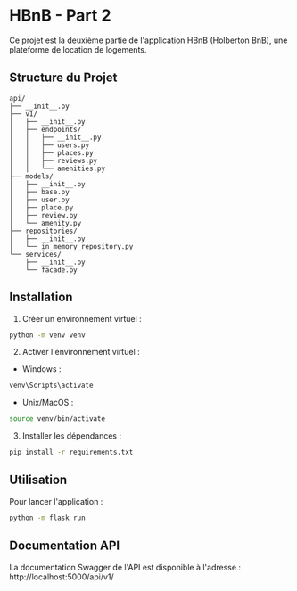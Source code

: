 # HBnB - Part 2

Ce projet est la deuxième partie de l'application HBnB (Holberton BnB), une plateforme de location de logements.

## Structure du Projet

```
api/
├── __init__.py
├── v1/
│   ├── __init__.py
│   ├── endpoints/
│   │   ├── __init__.py
│   │   ├── users.py
│   │   ├── places.py
│   │   ├── reviews.py
│   │   └── amenities.py
├── models/
│   ├── __init__.py
│   ├── base.py
│   ├── user.py
│   ├── place.py
│   ├── review.py
│   └── amenity.py
├── repositories/
│   ├── __init__.py
│   └── in_memory_repository.py
└── services/
    ├── __init__.py
    └── facade.py
```

## Installation

1. Créer un environnement virtuel :
```bash
python -m venv venv
```

2. Activer l'environnement virtuel :
- Windows :
```bash
venv\Scripts\activate
```
- Unix/MacOS :
```bash
source venv/bin/activate
```

3. Installer les dépendances :
```bash
pip install -r requirements.txt
```

## Utilisation

Pour lancer l'application :
```bash
python -m flask run
```


## Documentation API

La documentation Swagger de l'API est disponible à l'adresse : http://localhost:5000/api/v1/ 
